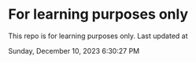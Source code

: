 # For learning purposes only
This repo is for learning purposes only.
Last updated at

Sunday, December 10, 2023 6:30:27 PM

